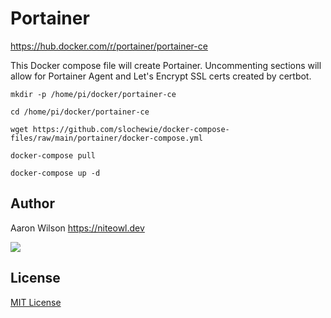 # Portainer
https://hub.docker.com/r/portainer/portainer-ce

This Docker compose file will create Portainer. Uncommenting sections will allow for Portainer Agent and Let's Encrypt SSL certs created by certbot.

```
mkdir -p /home/pi/docker/portainer-ce
```
```
cd /home/pi/docker/portainer-ce
```
```
wget https://github.com/slochewie/docker-compose-files/raw/main/portainer/docker-compose.yml
```
```
docker-compose pull
```
```
docker-compose up -d
```



## Author

Aaron Wilson <https://niteowl.dev>

[![](https://cdn.buymeacoffee.com/buttons/default-blue.png)](https://www.buymeacoffee.com/slochewie)

## License

[MIT License](./LICENSE)